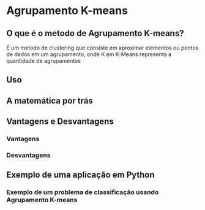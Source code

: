 # Agrupamento K-means

## O que é o metodo de Agrupamento K-means?

É um metodo de clustering que consiste em aproximar elementos ou pontos de dados em um agrupamento, onde K em K-Means representa a quantidade de agrupamentos

## Uso

## A matemática por trás

## Vantagens e Desvantagens

### Vantagens

### Desvantagens

## Exemplo de uma aplicação em Python

### Exemplo de um problema de classificação usando Agrupamento K-means

```Python

```
